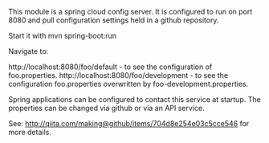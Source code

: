 This module is a spring cloud config server.
It is configured to run on port 8080 and pull configuration settings held in a github repository.

Start it with mvn spring-boot:run

Navigate to:

http://localhost:8080/foo/default - to see the configuration of foo.properties.
http://localhost:8080/foo/development - to see the configuration foo.properties overwritten by foo-development.properties.

Spring applications can be configured to contact this service at startup.
The properties can be changed via github or via an API service.

See: http://qiita.com/making@github/items/704d8e254e03c5cce546 for more details.

